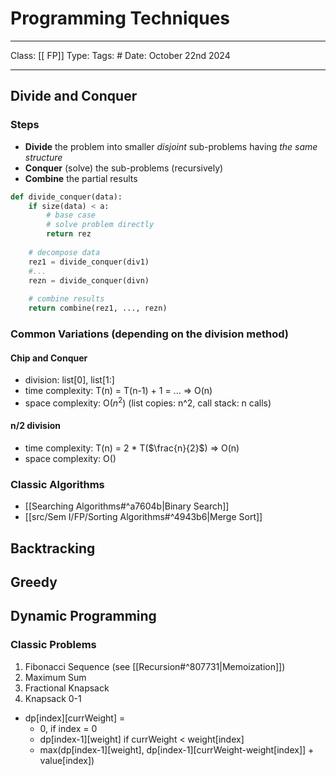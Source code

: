 # Programming Techniques
___
Class: [[ FP]]
Type: 
Tags: # 
Date: October 22nd 2024
___
## Divide and Conquer
### Steps
- **Divide** the problem into smaller *disjoint* sub-problems having *the same structure* 
- **Conquer** (solve) the sub-problems (recursively)
- **Combine** the partial results
```python 
def divide_conquer(data):
	if size(data) < a:
		# base case
		# solve problem directly 
		return rez 
		
	# decompose data 
	rez1 = divide_conquer(div1)
	#...
	rezn = divide_conquer(divn)
	
	# combine results 
	return combine(rez1, ..., rezn)
```
### Common Variations (depending on the division method)
#### Chip and Conquer 
- division: list\[0], list\[1:]
- time complexity: T(n) = T(n-1) + 1 = ... $\Rightarrow$ O(n)
- space complexity: O($n^2$) (list copies: n^2, call stack: n calls) 
#### n/2 division 
- time complexity: T(n) = 2 * T($\frac{n}{2}$) $\Rightarrow$ O(n)
- space complexity: O()
### Classic Algorithms
- [[Searching Algorithms#^a7604b|Binary Search]]
- [[src/Sem I/FP/Sorting Algorithms#^4943b6|Merge Sort]]
## Backtracking 

## Greedy 
## Dynamic Programming 
### Classic Problems
1. Fibonacci Sequence (see [[Recursion#^807731|Memoization]])
2. Maximum Sum
3. Fractional Knapsack
4. Knapsack 0-1
- dp\[index]\[currWeight] = 
	- 0, if index = 0 
	- dp\[index-1]\[weight] if currWeight < weight\[index]
	- max(dp\[index-1]\[weight], dp\[index-1]\[currWeight-weight\[index]] + value\[index])